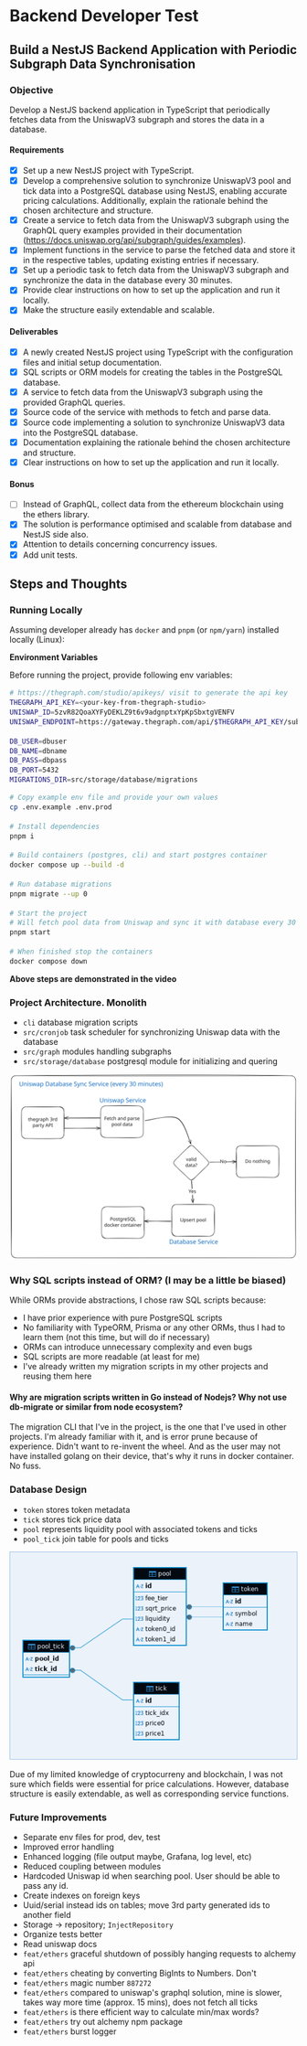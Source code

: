 # Backend Developer Test

## Build a NestJS Backend Application with Periodic Subgraph Data Synchronisation

### Objective

Develop a NestJS backend application in TypeScript that periodically fetches data from the UniswapV3 subgraph and stores the data in a database.

#### Requirements

- [x] Set up a new NestJS project with TypeScript.
- [x] Develop a comprehensive solution to synchronize UniswapV3 pool and tick data into a PostgreSQL database using NestJS, enabling accurate pricing calculations. Additionally, explain the rationale behind the chosen architecture and structure.
- [x] Create a service to fetch data from the UniswapV3 subgraph using the GraphQL query examples provided in their documentation (<https://docs.uniswap.org/api/subgraph/guides/examples>).
- [x] Implement functions in the service to parse the fetched data and store it in the respective tables, updating existing entries if necessary.
- [x] Set up a periodic task to fetch data from the UniswapV3 subgraph and synchronize the data in the database every 30 minutes.
- [x] Provide clear instructions on how to set up the application and run it locally.
- [x] Make the structure easily extendable and scalable.

#### Deliverables

- [x] A newly created NestJS project using TypeScript with the configuration files and initial setup documentation.
- [x] SQL scripts or ORM models for creating the tables in the PostgreSQL database.
- [x] A service to fetch data from the UniswapV3 subgraph using the provided GraphQL queries.
- [x] Source code of the service with methods to fetch and parse data.
- [x] Source code implementing a solution to synchronize UniswapV3 data into the PostgreSQL database.
- [x] Documentation explaining the rationale behind the chosen architecture and structure.
- [x] Clear instructions on how to set up the application and run it locally.

#### Bonus

- [ ] Instead of GraphQL, collect data from the ethereum blockchain using the ethers library.
- [x] The solution is performance optimised and scalable from database and NestJS side also.
- [x] Attention to details concerning concurrency issues.
- [x] Add unit tests.

## Steps and Thoughts

### Running Locally

Assuming developer already has `docker` and `pnpm` (or `npm/yarn`) installed locally (Linux):

**Environment Variables**

Before running the project, provide following env variables:

```bash
# https://thegraph.com/studio/apikeys/ visit to generate the api key
THEGRAPH_API_KEY=<your-key-from-thegraph-studio>
UNISWAP_ID=5zvR82QoaXYFyDEKLZ9t6v9adgnptxYpKpSbxtgVENFV
UNISWAP_ENDPOINT=https://gateway.thegraph.com/api/$THEGRAPH_API_KEY/subgraphs/id/$UNISWAP_ID

DB_USER=dbuser
DB_NAME=dbname
DB_PASS=dbpass
DB_PORT=5432
MIGRATIONS_DIR=src/storage/database/migrations
```

```bash
# Copy example env file and provide your own values
cp .env.example .env.prod

# Install dependencies
pnpm i

# Build containers (postgres, cli) and start postgres container
docker compose up --build -d

# Run database migrations
pnpm migrate --up 0

# Start the project
# Will fetch pool data from Uniswap and sync it with database every 30 minutes
pnpm start

# When finished stop the containers
docker compose down
```

**Above steps are demonstrated in the video**

[](https://github.com/user-attachments/assets/5ee0b557-b7ae-41f4-bceb-9916aeab99dc)

### Project Architecture. Monolith

- `cli` database migration scripts
- `src/cronjob` task scheduler for synchronizing Uniswap data with the database
- `src/graph` modules handling subgraphs
- `src/storage/database` postgresql module for initializing and quering

![flowchart](./assets/flowchart.svg)

### Why SQL scripts instead of ORM? (I may be a little be biased)

While ORMs provide abstractions, I chose raw SQL scripts because:

- I have prior experience with pure PostgreSQL scripts
- No familiarity with TypeORM, Prisma or any other ORMs, thus I had to learn them (not this time, but will do if necessary)
- ORMs can introduce unnecessary complexity and even bugs
- SQL scripts are more readable (at least for me)
- I've already written my migration scripts in my other projects and reusing them here

#### Why are migration scripts written in Go instead of Nodejs? Why not use db-migrate or similar from node ecosystem?

The migration CLI that I've in the project, is the one that I've used in other projects. I'm already familiar with it, and is error prune because of experience.
Didn't want to re-invent the wheel. And as the user may not have installed golang on their device, that's why it runs in docker container. No fuss.

### Database Design

- `token` stores token metadata
- `tick` stores tick price data
- `pool` represents liquidity pool with associated tokens and ticks
- `pool_tick` join table for pools and ticks

![database structure](./assets/db_structure.png)

Due of my limited knowledge of cryptocurreny and blockchain, I was not sure which fields were essential for price calculations. However, database structure is easily extendable, as well as corresponding service functions.

### Future Improvements

- Separate env files for prod, dev, test
- Improved error handling
- Enhanced logging (file output maybe, Grafana, log level, etc)
- Reduced coupling between modules
- Hardcoded Uniswap id when searching pool. User should be able to pass any id.
- Create indexes on foreign keys
- Uuid/serial instead ids on tables; move 3rd party generated ids to another field
- Storage -> repository; `InjectRepository`
- Organize tests better
- Read uniswap docs
- `feat/ethers` graceful shutdown of possibly hanging requests to alchemy api
- `feat/ethers` cheating by converting BigInts to Numbers. Don't
- `feat/ethers` magic number `887272`
- `feat/ethers` compared to uniswap's graphql solution, mine is slower, takes way more time (approx. 15 mins), does not fetch all ticks
- `feat/ethers` is there efficient way to calculate min/max words?
- `feat/ethers` try out alchemy npm package
- `feat/ethers` burst logger

